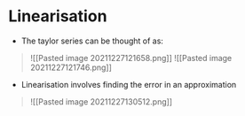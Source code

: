 # Linearisation
- The taylor series can be thought of as:
>![[Pasted image 20211227121658.png]]
>![[Pasted image 20211227121746.png]]
- Linearisation involves finding the error in an approximation 
>![[Pasted image 20211227130512.png]]